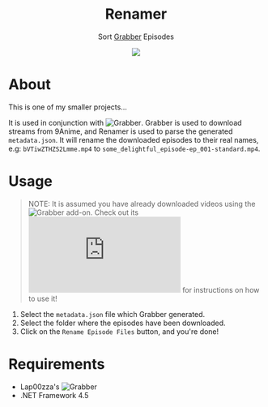 <h1 align="center">Renamer</h1>
<p align="center">Sort <a href="https://raw.githubusercontent.com/lap00zza/Grabber">Grabber</a> Episodes</p>
<p align="center"><img src="https://user-images.githubusercontent.com/10241434/27852936-a7597ad8-6193-11e7-802f-144bdc59173c.png"></p>

# About
This is one of my smaller projects...

It is used in conjunction with ![Grabber](https://raw.githubusercontent.com/lap00zza/Grabber).
Grabber is used to download streams from 9Anime, and Renamer is used to parse the generated `metadata.json`.
It will rename the downloaded episodes to their real names, e.g: `bVTiwZTHZS2Lmme.mp4` to `some_delightful_episode-ep_001-standard.mp4`.

# Usage
> NOTE: It is assumed you have already downloaded videos using the ![Grabber](https://raw.githubusercontent.com/lap00zza/Grabber) add-on.
Check out its ![README](https://github.com/lap00zza/Grabber/blob/master/README.md) for instructions on how to use it!

1. Select the `metadata.json` file which Grabber generated.
2. Select the folder where the episodes have been downloaded.
3. Click on the `Rename Episode Files` button, and you're done!

# Requirements
- Lap00zza's ![Grabber](https://raw.githubusercontent.com/lap00zza/Grabber)
- .NET Framework 4.5
